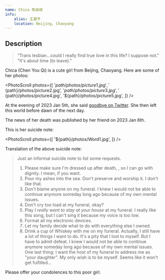 ```yaml
---
name: Chica 陈由岐
info:
    alias: 王凝予
    location: Beijing, Chaoyang
---
```


## Description

> "Trans lesbian...could I really find true love in this life? I suppose not."
> "It's about time (to leave)."

Chica (Chen You Qi) is a cute girl from Beijing, Chaoyang.
Here are some of her photos:

<PhotoScroll photos={[
    '${path}/photos/picture1.jpg',
    '${path}/photos/picture2.jpg',
    '${path}/photos/picture3.jpg',
    '${path}/photos/picture4.jpg',
    '${path}/photos/picture5.jpg',
]} />

At the evening of 2023 Jan 5th, she said [goodbye on Twitter](https://twitter.com/wangzihao980/status/1611013359188709376).
She then left this world before dawn of the next day.

The news of her death was published by her friend on 2023 Jan 6th.

This is her suicide note:

<PhotoScroll photos={[
    '${path}/photos/Word1.jpg',
]} />

Translation of the above suicide note:

> Just an informal suicide note to list some requests.
> 1.  Please make sure I'm dressed up after death, <name redacted>, so I can go with dignity. I mean, if you want.
> 2.  Pour my ashes into the sea. Don't preserve and worship it. I don't like that.
> 3.  Don't blame anyone on my funeral. I knew I would not be able to continue anymore someday long ago because of my own mental issues.
> 4.  Don't cry too load at my funeral, okay?
> 5.  Play *I really want to stay at your house* at my funeral. I really like this song, but I can't sing it because my voice is too low.
> 6.  Format all my electronic devices.
> 7.  Let my family decide what to do with everything else I owned.
> 8.  Drink a cup of Whiskey with me on my funeral.
> Actually, I still have a lot of things I want to do. It's a pity that I lost to myself. But I have to admit defeat. I knew I would not be able to continue anymore someday long ago because of my own mental issues.
> One last thing: I want the host of my funeral to address me as "your daughter". My only wish is to be myself. Seems like it won't get fulfilled...

Please offer your condolences to this poor girl.
